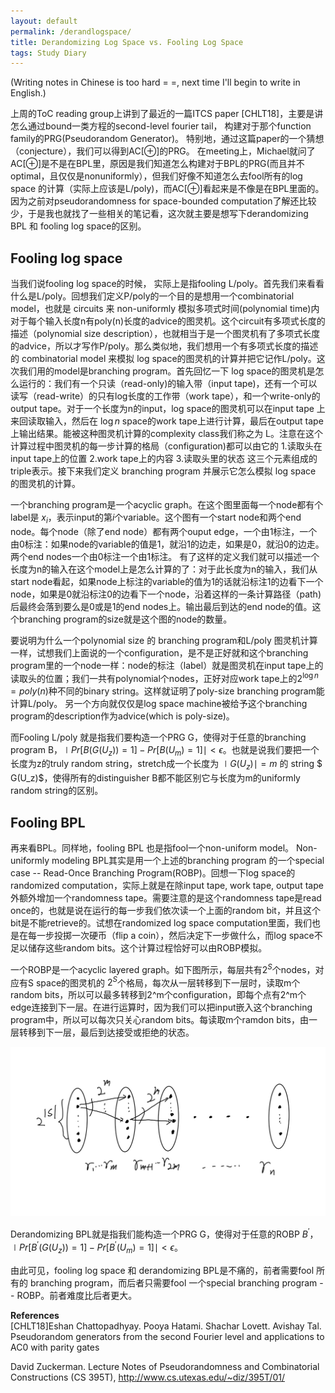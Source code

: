 ```yaml
---
layout: default
permalink: /derandlogspace/
title: Derandomizing Log Space vs. Fooling Log Space
tags: Study Diary
---
```

(Writing notes in Chinese is too hard = =, next time I'll begin to write in English.)

上周的ToC reading group上讲到了最近的一篇ITCS paper [CHLT18]，主要是讲怎么通过bound一类方程的second-level fourier tail， 构建对于那个function family的PRG(Pseudorandom Generator)。 特别地，通过这篇paper的一个猜想（conjecture），我们可以得到AC[$\oplus$]的PRG。 在meeting上，Michael就问了AC[$\oplus$]是不是在BPL里，原因是我们知道怎么构建对于BPL的PRG(而且并不optimal，且仅仅是nonuniformly），但我们好像不知道怎么去fool所有的log space 的计算（实际上应该是L/poly)，而AC[$\oplus$]看起来是不像是在BPL里面的。因为之前对pseudorandomness for space-bounded computation了解还比较少，于是我也就找了一些相关的笔记看，这次就主要是想写下derandomizing BPL 和 fooling log space的区别。  

## **Fooling log space**  
当我们说fooling log space的时候， 实际上是指fooling L/poly。首先我们来看看什么是L/poly。回想我们定义P/poly的一个目的是想用一个combinatorial model，也就是 circuits 来 non-uniformly 模拟多项式时间(polynomial time)内对于每个输入长度n有poly(n)长度的advice的图灵机。这个circuit有多项式长度的描述（polynomial size description），也就相当于是一个图灵机有了多项式长度的advice，所以才写作P/poly。那么类似地，我们想用一个有多项式长度的描述的 combinatorial model 来模拟 log space的图灵机的计算并把它记作L/poly。这次我们用的model是branching program。首先回忆一下 log space的图灵机是怎么运行的：我们有一个只读（read-only)的输入带（input tape)，还有一个可以读写（read-write）的只有log长度的工作带（work tape），和一个write-only的 output tape。对于一个长度为n的input，log space的图灵机可以在input tape 上来回读取输入，然后在 $\log n$ space的work tape上进行计算，最后在output tape上输出结果。能被这种图灵机计算的complexity class我们称之为 L。注意在这个计算过程中图灵机的每一步计算的格局（configuration)都可以由它的 1.读取头在input tape上的位置 2.work tape上的内容 3.读取头里的状态 这三个元素组成的triple表示。接下来我们定义 branching program 并展示它怎么模拟 log space 的图灵机的计算。

一个branching program是一个acyclic graph。在这个图里面每一个node都有个label是 $x_i$，表示input的第$i$个variable。这个图有一个start node和两个end node。每个node（除了end node）都有两个ouput edge，一个由1标注，一个由0标注：如果node的variable的值是1，就沿1的边走，如果是0，就沿0的边走。 两个end nodes一个由0标注一个由1标注。 有了这样的定义我们就可以描述一个长度为n的输入在这个model上是怎么计算的了：对于此长度为n的输入，我们从start node看起，如果node上标注的variable的值为1的话就沿标注1的边看下一个node，如果是0就沿标注0的边看下一个node，沿着这样的一条计算路径（path) 后最终会落到要么是0或是1的end nodes上。输出最后到达的end node的值。这个branching program的size就是这个图的node的数量。

要说明为什么一个polynomial size 的 branching program和L/poly 图灵机计算一样，试想我们上面说的一个configuration，是不是正好就和这个branching program里的一个node一样：node的标注（label）就是图灵机在input tape上的读取头的位置；我们一共有polynomial个nodes，正好对应work tape上的$2^{\log n}=poly(n)$种不同的binary string。这样就证明了poly-size branching program能计算L/poly。 另一个方向就仅仅是log space machine被给予这个branching program的description作为advice(which is poly-size)。  

而Fooling L/poly 就是指我们要构造一个PRG G，使得对于任意的branching program B，$\mid{Pr[B(G(U_z))=1]-Pr[B(U_m)=1]}\mid < \epsilon$。也就是说我们要把一个长度为z的truly random string，stretch成一个长度为 $\mid G(U_z)\mid=m$ 的 string $ G(U_z)$，使得所有的distinguisher B都不能区别它与长度为m的uniformly random string的区别。  

## **Fooling BPL**
再来看BPL。同样地，fooling BPL 也是指fool一个non-uniform model。 Non-uniformly modeling BPL其实是用一个上述的branching program 的一个special case -- Read-Once Branching Program(ROBP)。回想一下log space的 randomized computation，实际上就是在除input tape, work tape, output tape 外额外增加一个randomness tape。需要注意的是这个randomness tape是read once的，也就是说在运行的每一步我们依次读一个上面的random bit，并且这个bit是不能retrieve的。试想在randomized log space computation里面，我们也是在每一步投掷一次硬币（flip a coin），然后决定下一步做什么，而log space不足以储存这些random bits。这个计算过程恰好可以由ROBP模拟。  

一个ROBP是一个acyclic layered graph。如下图所示，每层共有$2^S$个nodes，对应有S space的图灵机的 $2^S$个格局，每次从一层转移到下一层时，读取m个random bits，所以可以最多转移到2^m个configuration，即每个点有2^m个edge连接到下一层。在进行运算时，因为我们可以把input嵌入这个branching program中，所以可以每次只关心random bits。每读取m个ramdon bits，由一层转移到下一层，最后到达接受或拒绝的状态。  

![](/assets/ROBP.jpg)  

Derandomizing BPL就是指我们能构造一个PRG G，使得对于任意的ROBP $B^{\prime}$，$\mid{Pr[B^{\prime}(G(U_z))=1]-Pr[B^{\prime}(U_m)=1]}\mid < \epsilon$。  

由此可见，fooling log space 和 derandomizing BPL是不痛的，前者需要fool 所有的 branching program，而后者只需要fool 一个special branching program -- ROBP。前者难度比后者更大。



**References**  
[CHLT18]Eshan Chattopadhyay. Pooya Hatami. Shachar Lovett. Avishay Tal. Pseudorandom generators from the second Fourier level and applications to AC0 with parity gates

David Zuckerman. Lecture Notes of Pseudorandomness and Combinatorial Constructions (CS 395T), http://www.cs.utexas.edu/~diz/395T/01/
 
